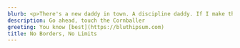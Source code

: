 ```yaml
---
blurb: <p>There's a new daddy in town. A discipline daddy. If I make this comeback, I'll buy you a hundred George Michaels that you can teach to drive! These are my awards, Mother. From Army. The seal is for marksmanship, and the gorilla is for sand racing. We'll have to find something to do so that people can look at you without wanting to kill themselves.</p><p><a href="https://github.com/willfaught/paige">A simple Hugo theme.</a></p>
description: Go ahead, touch the Cornballer
greeting: You know [best](https://bluthipsum.com)
title: No Borders, No Limits
---
```

